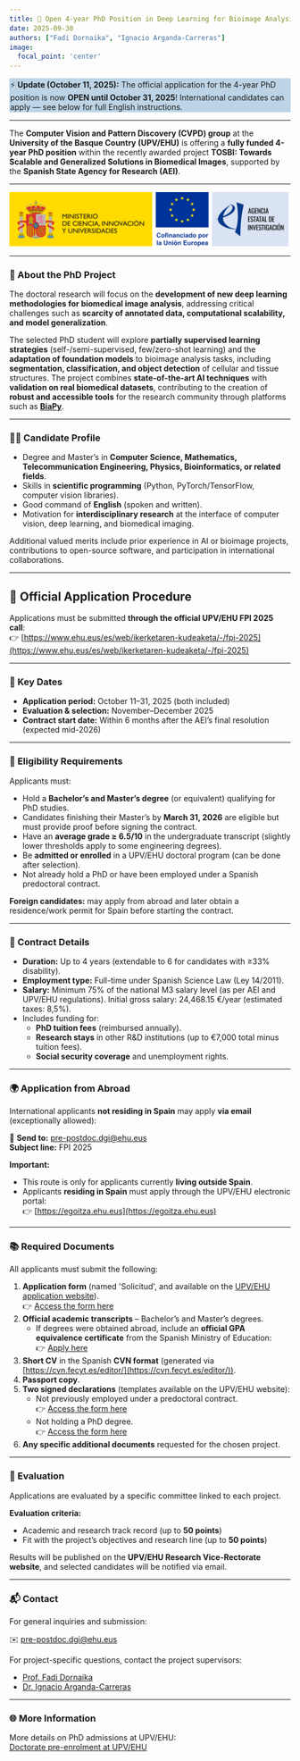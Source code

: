 ```yaml
---
title: 📢 Open 4-year PhD Position in Deep Learning for Bioimage Analysis!
date: 2025-09-30
authors: ["Fadi Dornaika", "Ignacio Arganda-Carreras"]
image:
  focal_point: 'center'
---
```


<div class="warning" style='padding:0.1em; background-color:#bcd4e6'>
<span>
⚡ <b>Update (October 11, 2025):</b>
The official application for the 4-year PhD position is now <b>OPEN until October 31, 2025</b>!  
International candidates can apply — see below for full English instructions. 
</span>
</div>


---

The **Computer Vision and Pattern Discovery (CVPD) group** at the **University of the Basque Country (UPV/EHU)** is offering a **fully funded 4-year PhD position** within the recently awarded project **TOSBI: Towards Scalable and Generalized Solutions in Biomedical Images**, supported by the **Spanish State Agency for Research (AEI)**.  

<!--more-->

---

<img src="MICIU_Cofinanciado_AEI_logo.jpg" alt="Spanish State Agency for Research (AEI) Logo" width="500">

---

### 🎯 About the PhD Project  

The doctoral research will focus on the **development of new deep learning methodologies for biomedical image analysis**, addressing critical challenges such as **scarcity of annotated data, computational scalability, and model generalization**.  

The selected PhD student will explore **partially supervised learning strategies** (self-/semi-supervised, few/zero-shot learning) and the **adaptation of foundation models** to bioimage analysis tasks, including **segmentation, classification, and object detection** of cellular and tissue structures. The project combines **state-of-the-art AI techniques** with **validation on real biomedical datasets**, contributing to the creation of **robust and accessible tools** for the research community through platforms such as [**BiaPy**](https://biapyx.github.io/).  

---

### 👩‍🎓 Candidate Profile  

- Degree and Master’s in **Computer Science, Mathematics, Telecommunication Engineering, Physics, Bioinformatics, or related fields**.  
- Skills in **scientific programming** (Python, PyTorch/TensorFlow, computer vision libraries).  
- Good command of **English** (spoken and written).  
- Motivation for **interdisciplinary research** at the interface of computer vision, deep learning, and biomedical imaging.  

Additional valued merits include prior experience in AI or bioimage projects, contributions to open-source software, and participation in international collaborations.  

---

## 📝 Official Application Procedure  

Applications must be submitted **through the official UPV/EHU FPI 2025 call**:  
👉 [https://www.ehu.eus/es/web/ikerketaren-kudeaketa/-/fpi-2025](https://www.ehu.eus/es/web/ikerketaren-kudeaketa/-/fpi-2025)

---

### 📅 Key Dates  

- **Application period:** October 11–31, 2025 (both included)  
- **Evaluation & selection:** November–December 2025  
- **Contract start date:** Within 6 months after the AEI’s final resolution (expected mid-2026)  

---

### 🧠 Eligibility Requirements  

Applicants must:  
- Hold a **Bachelor’s and Master’s degree** (or equivalent) qualifying for PhD studies.  
- Candidates finishing their Master’s by **March 31, 2026** are eligible but must provide proof before signing the contract.  
- Have an **average grade ≥ 6.5/10** in the undergraduate transcript (slightly lower thresholds apply to some engineering degrees).  
- Be **admitted or enrolled** in a UPV/EHU doctoral program (can be done after selection).  
- Not already hold a PhD or have been employed under a Spanish predoctoral contract.  

**Foreign candidates:** may apply from abroad and later obtain a residence/work permit for Spain before starting the contract.  

---

### 💼 Contract Details  

- **Duration:** Up to 4 years (extendable to 6 for candidates with ≥33% disability).  
- **Employment type:** Full-time under Spanish Science Law (Ley 14/2011).  
- **Salary:** Minimum 75% of the national M3 salary level (as per AEI and UPV/EHU regulations). Initial gross salary: 24,468.15 €/year (estimated taxes: 8,5%).
- Includes funding for:  
  - **PhD tuition fees** (reimbursed annually).
  - **Research stays** in other R&D institutions (up to €7,000 total minus tuition fees).
  - **Social security coverage** and unemployment rights.

---

### 🌍 Application from Abroad  

International applicants **not residing in Spain** may apply **via email** (exceptionally allowed):  

📧 **Send to:** pre-postdoc.dgi@ehu.eus  
**Subject line:** FPI 2025  

**Important:**  
- This route is only for applicants currently **living outside Spain**.  
- Applicants **residing in Spain** must apply through the UPV/EHU electronic portal:  
  👉 [https://egoitza.ehu.eus](https://egoitza.ehu.eus)  


---

### 📚 Required Documents  

All applicants must submit the following:  
1. **Application form** (named 'Solicitud', and available on the [UPV/EHU application website](https://www.ehu.eus/es/web/ikerketaren-kudeaketa/-/fpi-2025)).  
  👉 [Access the form here](https://www.ehu.eus/documents/2921038/66444703/Formulario+Solicitud_es_eus_en.pdf/c81803ad-70d9-2371-332e-db763fbdb8db?t=1760098024457)
2. **Official academic transcripts** – Bachelor’s and Master’s degrees.  
   - If degrees were obtained abroad, include an **official GPA equivalence certificate** from the Spanish Ministry of Education:  
     👉 [Apply here](https://sede.educacion.gob.es/sede/login/inicio.jjsp?idConvocatoria=818)  
3. **Short CV** in the Spanish **CVN format** (generated via [https://cvn.fecyt.es/editor/](https://cvn.fecyt.es/editor/)).  
4. **Passport copy**.  
5. **Two signed declarations** (templates available on the UPV/EHU website):  
   - Not previously employed under a predoctoral contract.  
     👉 [Access the form here](https://www.ehu.eus/documents/2921038/66444703/Declaracion+responsable+otras+ayudas_es_eus_en.pdf/a691a7fe-efd1-3e34-39c5-f087aa9b10c6?t=1760359413974)
   - Not holding a PhD degree.  
     👉 [Access the form here](https://www.ehu.eus/documents/2921038/66444703/Declaracion+responsable+no+doctor_es_eus_en.pdf/cdd8e325-4e1f-3bd7-aaeb-dd8de4171c98?t=1760359355314)  
6. **Any specific additional documents** requested for the chosen project.  

---

### 🧩 Evaluation  

Applications are evaluated by a specific committee linked to each project.  

**Evaluation criteria:**  
- Academic and research track record (up to **50 points**)  
- Fit with the project’s objectives and research line (up to **50 points**)  

Results will be published on the **UPV/EHU Research Vice-Rectorate website**, and selected candidates will be notified via email.  

---

### 📬 Contact  

For general inquiries and submission:

✉️ [pre-postdoc.dgi@ehu.eus​](mailto:pre-postdoc.dgi@ehu.eus​)

For project-specific questions, contact the project supervisors:
- [Prof. Fadi Dornaika](mailto:fadi.dornaika@ehu.eus)  
- [Dr. Ignacio Arganda-Carreras](mailto:ignacio.arganda@ehu.eus)  

---

### 🌐 More Information  

More details on PhD admissions at UPV/EHU:  
[Doctorate pre-enrolment at UPV/EHU](https://www.ehu.eus/en/web/doktorego-eskola/doctorate-pre-enrolment)
